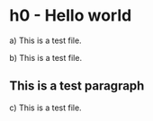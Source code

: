 # h0 - Hello world
a) This is a test file.

b) This is a test file.

## This is a test paragraph
c) This is a test file.
